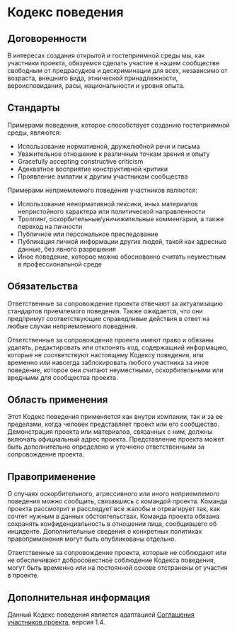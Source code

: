 # Кодекс поведения

## Договоренности

В интересах создания открытой и гостеприимной среды мы, как участники проекта, обязуемся сделать участие в нашем 
сообществе свободным от предрасудков и дескриминации для всех, независимо от возраста, внешниго вида, этнической 
принадлежности, вероисповидания, расы, национальности и уровня опыта.

## Стандарты

Примерами поведения, которое способствует созданию гостеприимной среды, являются:

* Использование нормативной, дружелюбной речи и письма
* Уважительное отношение к различным точкам зрения и опыту
* Gracefully accepting constructive criticism
* Адекватное восприятие конструктивной критики
* Проявление эмпатии к другим участникам сообщества

Примерами неприемлемого поведения участников являются:

* Использование ненормативной лексики, иных материалов непристойного характера или политической направленности
* Троллинг, оскорбительные/уничижительные комментарии, а также переход на личности
* Публичное или персональное преследование
* Публикация личной информации других людей, такой как адресные данные, без явного разрешения
* Иное поведение, которое можно обоснованно считать неуместным в профессиональной среде

## Обязательства

Ответственные за сопровождение проекта отвечают за актуализацию стандартов приемлемого поведения. Также ожидается, что 
они предпримут соответствующие справедливые действия в ответ на любые случаи неприемлемого поведения.

Ответственные за сопровождение проекта имеют право и обязаны удалять, редактировать или отклонять код, содержащиий 
информацию, которые не соответствуют настоящему Кодексу поведения, или временно или навсегда заблокировать любого 
участника за иное поведение, которое они считают неуместными, оскорбительными или вредными для сообщества проекта.

## Область применения

Этот Кодекс поведения применяется как внутри компании, так и за ее пределами, когда человек представляет проект или его 
сообщество. Демонстрация проекта или материалов, связанных с ним, должны включать официальный адрес проекта. 
Представление проекта может быть дополнительно определено и уточнено ответственными за сопровождение проекта.

## Правоприменение

О случаях оскорбительного, агрессивного или иного неприемлемого поведения можно сообщить, связавшись с командой проекта. 
Команда проекта рассмотрит и расследует все жалобы и отреагирует так, как сочтет нужным в данных обстоятельствах. 
Команда проекта обязана сохранять конфиденциальность в отношении лица, сообщившего об инциденте. Дополнительные сведения 
о конкретных политиках правоприменения могут быть опубликованы отдельно.

Ответственные за сопровождение проекта, которые не соблюдают или не обеспечивают добросовестное соблюдение Кодекса 
поведения, могут быть временно или на постоянной основе отстранены от участия в проекте.

## Дополнительная информация

Данный Кодекс поведения является адаптацией 
[Соглашения участников проекта](http://contributor-covenant.org/version/1/4), версия 1.4.
